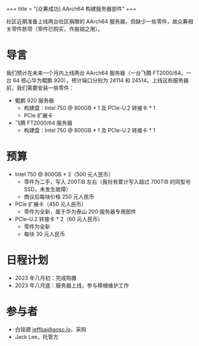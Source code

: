 +++
title = "[众筹成功] AArch64 构建服务器部件"
+++

社区近期准备上线两台社区捐赠的 AArch64 服务器，但缺少一些零件，故众筹相关零件款项（零件已购买，作报销之用）。

# 导言

我们预计在未来一个月内上线两台 AArch64 服务器（一台飞腾 FT2000/64，一台 64 核心华为鲲鹏 920），预计端口分别为 24114 和 24514。上线这些服务器前，我们需要安装一些零件：

- 鲲鹏 920 服务器
  - 构建盘：Intel 750 @ 800GB * 1 及 PCIe-U.2 转接卡 * 1
  - PCIe 扩展卡
- 飞腾 FT2000/64 服务器
  - 构建盘：Intel 750 @ 800GB * 1 及 PCIe-U.2 转接卡 * 1

# 预算

+ Intel 750 @ 800GB * 2（500 元人民币）
  - 零件为二手，写入 200TiB 左右（我社有累计写入超过 700TiB 的同型号 SSD，未发生故障）
  - 商议后每块价格 250 元人民币
+ PCIe 扩展卡（450 元人民币）
  - 零件为全新，属于华为泰山 200 服务器专用部件
+ PCIe-U.2 转接卡 * 2（60 元人民币）
  - 零件为全新
  - 每块 30 元人民币

# 日程计划

- 2023 年八月初：完成购置
- 2023 年八月底：服务器上线，参与移植维护工作

# 参与者

- 白铭骢 <jeffbai@aosc.io>，采购
- Jack Lee，托管方
